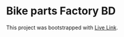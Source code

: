 # Bike parts Factory BD

This project was bootstrapped with [Live Link](https://bike-parts-factory.web.app/).

